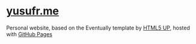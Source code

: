 # [yusufr.me](http://yusufr.me/)

Personal website, based on the Eventually template by [HTML5 UP](https://html5up.net/), hosted with [GitHub Pages](https://pages.github.com/)